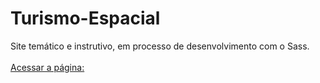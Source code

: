 # Turismo-Espacial
Site temático e instrutivo, em processo de desenvolvimento com o Sass.
<br/><br/>
[Acessar a página: ](https://marinsantos.github.io/Turismo-Espacial/)
